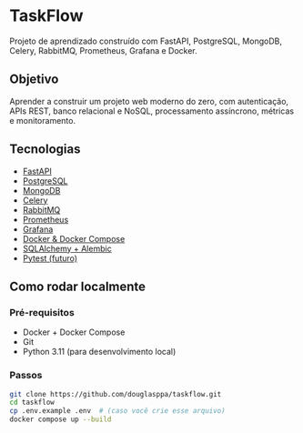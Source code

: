 # TaskFlow

Projeto de aprendizado construído com FastAPI, PostgreSQL, MongoDB, Celery, RabbitMQ, Prometheus, Grafana e Docker.

## Objetivo

Aprender a construir um projeto web moderno do zero, com autenticação, APIs REST, banco relacional e NoSQL, processamento assíncrono, métricas e monitoramento.

## Tecnologias

- [FastAPI](https://fastapi.tiangolo.com/)
- [PostgreSQL](https://www.postgresql.org/)
- [MongoDB](https://www.mongodb.com/)
- [Celery](https://docs.celeryq.dev/)
- [RabbitMQ](https://www.rabbitmq.com/)
- [Prometheus](https://prometheus.io/)
- [Grafana](https://grafana.com/)
- [Docker & Docker Compose](https://www.docker.com/)
- [SQLAlchemy + Alembic](https://www.sqlalchemy.org/)
- [Pytest (futuro)](https://docs.pytest.org/)

## Como rodar localmente

### Pré-requisitos
- Docker + Docker Compose
- Git
- Python 3.11 (para desenvolvimento local)

### Passos

```bash
git clone https://github.com/douglasppa/taskflow.git
cd taskflow
cp .env.example .env  # (caso você crie esse arquivo)
docker compose up --build